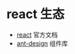 # react 生态

- [react](https://zh-hans.react.dev/) 官方文档
- [ant-design](https://ant-design.antgroup.com/docs/react/introduce-cn) 组件库